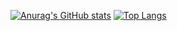 [![Anurag's GitHub stats](https://github-readme-stats.vercel.app/api?username=Kinoshita0623)](https://github.com/anuraghazra/github-readme-stats)
[![Top Langs](https://github-readme-stats.vercel.app/api/top-langs/?username=Kinoshita0623&layout=compact)](https://github.com/anuraghazra/github-readme-stats)
